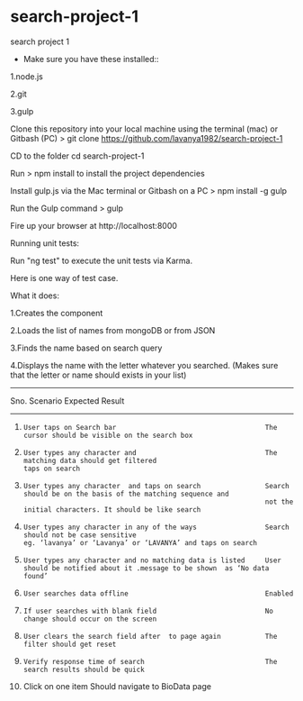 # search-project-1
search project 1


* Make sure you have these installed::

1.node.js

2.git 

3.gulp

Clone this repository into your local machine using the terminal (mac) or Gitbash (PC) > git clone https://github.com/lavanya1982/search-project-1

CD to the folder cd search-project-1

Run > npm install to install the project dependencies

Install gulp.js via the Mac terminal or Gitbash on a PC > npm install -g gulp

Run the Gulp command > gulp

Fire up your browser at http://localhost:8000


Running unit tests:

Run "ng test" to execute the unit tests via Karma.

Here is one way of test case.

What it does:

1.Creates the component

2.Loads the list of names from mongoDB or from JSON

3.Finds the name based on search query

4.Displays the name with the letter whatever you searched. (Makes sure that the letter or name should exists in your list)


_____________________________________________________________________________________________________________________________
Sno.	          Scenario	                                           Expected Result
_____________________________________________________________________________________________________________________________
1.	   User taps on Search bar	                                   The cursor should be visible on the search box
2.	   User types any character and                                The matching data should get filtered
       taps on search	
3.     User types any character  and taps on search                Search should be on the basis of the matching sequence and 
                                                                   not the  initial characters. It should be like search
4.     User types any character in any of the ways                 Search should not be case sensitive
       eg. ‘lavanya’ or ‘Lavanya’ or ‘LAVANYA’ and taps on search   

5.     User types any character and no matching data is listed     User should be notified about it .message to be shown  as ‘No data                                                                      found’  
6.     User searches data offline                                  Enabled
7.     If user searches with blank field                           No change should occur on the screen
8.     User clears the search field after  to page again           The filter should get reset
9.     Verify response time of search                              The search results should be quick
10.    Click on one item                                           Should navigate to BioData page


